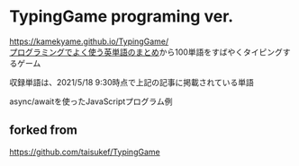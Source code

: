 # TypingGame programing ver.
https://kamekyame.github.io/TypingGame/  
[プログラミングでよく使う英単語のまとめ](https://qiita.com/Ted-HM/items/7dde25dcffae4cdc7923#%E3%83%97%E3%83%AD%E3%82%B0%E3%83%A9%E3%83%9F%E3%83%B3%E3%82%B0%E3%81%A7%E3%82%88%E3%81%8F%E4%BD%BF%E3%81%86%E8%8B%B1%E5%8D%98%E8%AA%9E%E3%81%AE%E3%81%BE%E3%81%A8%E3%82%81%E9%9A%8F%E6%99%82%E6%9B%B4%E6%96%B0)から100単語をすばやくタイピングするゲーム  

収録単語は、2021/5/18 9:30時点で上記の記事に掲載されている単語

async/awaitを使ったJavaScriptプログラム例  

## forked from
https://github.com/taisukef/TypingGame
